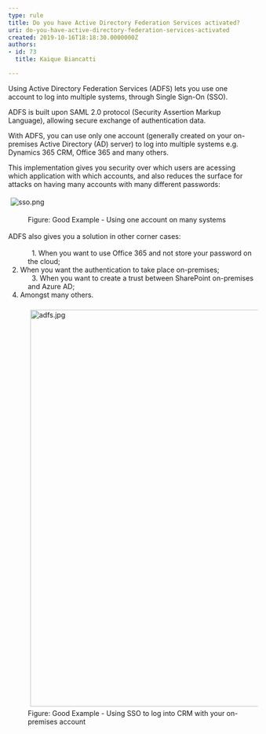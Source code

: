 ```yaml
---
type: rule
title: Do you have Active Directory Federation Services activated?
uri: do-you-have-active-directory-federation-services-activated
created: 2019-10-16T18:18:30.0000000Z
authors:
- id: 73
  title: Kaique Biancatti

---
```




<span class='intro'> Using Active Directory Federation Services (ADFS) lets you use one account to log into multiple systems, through Single Sign-On (SSO).<br> </span>

<p>​ADFS is built upon SAML 2.0 protocol (Security Assertion Markup Language), allowing secure exchange of authentication data.</p><p>With ADFS, you can use only one account (generally created on your on-premises Active Directory (AD) server) to log into multiple systems e.g. Dynamics 365 CRM, Office 365 and many others.</p><p>This implementation gives you security over which users are acessing which application with which accounts, and also reduces the surface for attacks on having many accounts with many different passwords&#58;</p><p><img src="/PublishingImages/sso.png" alt="sso.png" style="margin&#58;5px;" />&#160;</p><dd class="ssw15-rteElement-FigureGood">Figure&#58; Good Example - Using one account on many systems</dd><dt><br></dt><dt>ADFS also gives you a solution in other corner cases&#58;</dt><dd><br></dd><dd>&#160; 1. When you want to use Office 365 and not store your password on the cloud;</dd><dt>&#160; 2. When you want the authentication to take place on-premises;</dt><dd>&#160; 3. When you want to create a trust between SharePoint on-premises and Azure AD;</dd><dt>&#160; 4. Amongst many others.</dt><dd><br></dd><dd><img src="/PublishingImages/adfs.jpg" alt="adfs.jpg" style="margin&#58;5px;width&#58;808px;" /></dd><dd class="ssw15-rteElement-FigureGood">Figure&#58; Good Example - Using SSO to log into CRM with your on-premises account<br></dd>


